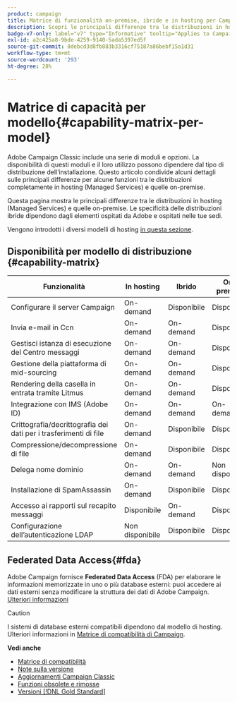 ```yaml
---
product: campaign
title: Matrice di funzionalità on-premise, ibride e in hosting per Campaign
description: Scopri le principali differenze tra le distribuzioni in hosting e quelle on-premise
badge-v7-only: label="v7" type="Informative" tooltip="Applies to Campaign Classic v7 only"
exl-id: a2c425a8-9bde-4259-9140-5ada5397ed5f
source-git-commit: 8debcd3d8fb883b3316cf75187a86bebf15a1d31
workflow-type: tm+mt
source-wordcount: '293'
ht-degree: 28%

---
```


# Matrice di capacità per modello{#capability-matrix-per-model}



 Adobe Campaign Classic include una serie di moduli e opzioni. La disponibilità di questi moduli e il loro utilizzo possono dipendere dal tipo di distribuzione dell’installazione. Questo articolo condivide alcuni dettagli sulle principali differenze per alcune funzioni tra le distribuzioni completamente in hosting (Managed Services) e quelle on-premise.

Questa pagina mostra le principali differenze tra le distribuzioni in hosting (Managed Services) e quelle on-premise. Le specificità delle distribuzioni ibride dipendono dagli elementi ospitati da Adobe e ospitati nelle tue sedi.

Vengono introdotti i diversi modelli di hosting [in questa sezione](../../installation/using/hosting-models.md).

## Disponibilità per modello di distribuzione {#capability-matrix}

| Funzionalità | In hosting | Ibrido | On-premise | Dettagli |
|-----------------------------------------------|------------------|-----------|---------------|-----------------------------------------------------------------------------------------------------------------------------------------------------------------------------------------------------------------------|
| Configurare il server Campaign | On-demand | Disponibile | Disponibile | [Ulteriori informazioni](../../installation/using/the-server-configuration-file.md) |
| Invia e-mail in Ccn | On-demand | On-demand | Disponibile | [Ulteriori informazioni](../../installation/using/email-archiving.md) |
| Gestisci istanza di esecuzione del Centro messaggi | On-demand | On-demand | Disponibile | [Ulteriori informazioni](../../message-center/using/about-transactional-messaging.md) |
| Gestione della piattaforma di mid-sourcing | On-demand | On-demand | Disponibile | [Ulteriori informazioni](../../installation/using/mid-sourcing-server.md) |
| Rendering della casella in entrata tramite Litmus | On-demand | On-demand | Disponibile | [Ulteriori informazioni](../../delivery/using/inbox-rendering.md) |
| Integrazione con IMS (Adobe ID) | On-demand | On-demand | On-demand | [Ulteriori informazioni](../../integrations/using/about-adobe-id.md) |
| Crittografia/decrittografia dei dati per i trasferimenti di file | On-demand | Disponibile | Disponibile | [Ulteriori informazioni](../../platform/using/unzip-decrypt.md) |
| Compressione/decompressione di file | On-demand | Disponibile | Disponibile | [Ulteriori informazioni](../../platform/using/unzip-decrypt.md) |
| Delega nome dominio | On-demand | On-demand | Non disponibile | [Ulteriori informazioni](https://experienceleague.adobe.com/docs/control-panel/using/subdomains-and-certificates/setting-up-new-subdomain.html?lang=it) |
| Installazione di SpamAssassin | On-demand | Disponibile | Disponibile | [Ulteriori informazioni](../../delivery/using/spamassassin.md) |
| Accesso ai rapporti sul recapito messaggi | Disponibile | On-demand | Disponibile | [Ulteriori informazioni](../../delivery/using/monitoring-deliverability.md) |
| Configurazione dell’autenticazione LDAP | Non disponibile | Disponibile | Disponibile | [Ulteriori informazioni](../../installation/using/connecting-through-ldap.md) |


## Federated Data Access{#fda}

Adobe Campaign fornisce **Federated Data Access** (FDA) per elaborare le informazioni memorizzate in uno o più database esterni: puoi accedere ai dati esterni senza modificare la struttura dei dati di Adobe Campaign. [Ulteriori informazioni](../../installation/using/about-fda.md)

>[!CAUTION]
>
>I sistemi di database esterni compatibili dipendono dal modello di hosting. Ulteriori informazioni in [Matrice di compatibilità di Campaign](../../rn/using/compatibility-matrix.md).

**Vedi anche**

* [Matrice di compatibilità](../../rn/using/compatibility-matrix.md)
* [Note sulla versione](../../rn/using/latest-release.md)
* [Aggiornamenti Campaign Classic](../../rn/using/rn-overview.md)
* [Funzioni obsolete e rimosse](../../rn/using/deprecated-features.md)
* [Versioni [!DNL Gold Standard]](../../rn/using/gold-standard.md)
